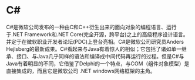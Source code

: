 # C#
C#是微软公司发布的一种由C和C++衍生出来的面向对象的编程语言、运行于.NET Framework和.NET Core(完全开源，跨平台)之上的高级程序设计语言。并定于在微软职业开发者论坛(PDC)上登台亮相。C#是微软公司研究员Anders Hejlsberg的最新成果。C#看起来与Java有着惊人的相似；它包括了诸如单一继承、接口、与Java几乎同样的语法和编译成中间代码再运行的过程。但是C#与Java有着明显的不同，它借鉴了Delphi的一个特点，与COM（组件对象模型）是直接集成的，而且它是微软公司 .NET windows网络框架的主角。